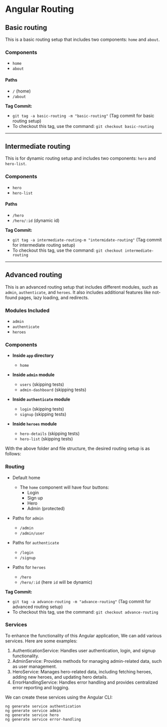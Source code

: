 # Angular Routing

## Basic routing

This is a basic routing setup that includes two components: `home` and `about`.

### Components

- `home`
- `about`

#### Paths

- `/` (home)
- `/about`

**Tag Commit:**

- `git tag -a basic-routing -m "basic-routing"` (Tag commit for basic routing setup)
- To checkout this tag, use the command: `git checkout basic-routing`

---

## Intermediate routing

This is for dynamic routing setup and includes two components: `hero` and `hero-list`.

### Components  

- `hero`
- `hero-list`

#### Paths

- `/hero`
- `/hero/:id` (dynamic id)

**Tag Commit:**

- `git tag -a intermediate-routing-m "intermidate-routing"` (Tag commit for intermediate routing setup)
- To checkout this tag, use the command: `git checkout intermediate-routing`

---

## Advanced routing

This is an advanced routing setup that includes different modules, such as `admin`, `authenticate`, and `heroes`. It also includes additional features like not-found pages, lazy loading, and redirects.

### Modules Included

- `admin`
- `authenticate`
- `heroes`

### Components

- **Inside `app` directory**
  - `home`

- **Inside `admin` module**
  - `users` (skipping tests)
  - `admin-dashboard` (skipping tests)

- **Inside `authenticate` module**
  - `login` (skipping tests)
  - `signup` (skipping tests)

- **Inside `heroes` module**
  - `hero-details` (skipping tests)
  - `hero-list` (skipping tests)

With the above folder and file structure, the desired routing setup is as follows:

### Routing

- Default home
  - The `home` component will have four buttons:
    - Login
    - Sign up
    - Hero
    - Admin (protected)

- Paths for `admin`
  - `/admin`
  - `/admin/user`

- Paths for `authenticate`
  - `/login`
  - `/signup`

- Paths for `heroes`
  - `/hero`
  - `/hero/:id` (here `id` will be dynamic)

**Tag Commit:**

- `git tag -a advance-routing -m "advance-routing"` (Tag commit for advanced routing setup)
- To checkout this tag, use the command: `git checkout advance-routing`

### Services

To enhance the functionality of this Angular application, We can add various services. Here are some examples:

1. AuthenticationService: Handles user authentication, login, and signup functionality.
2. AdminService: Provides methods for managing admin-related data, such as user management.
3. HeroService: Manages hero-related data, including fetching heroes, adding new heroes, and updating hero details.
4. ErrorHandlingService: Handles error handling and provides centralized error reporting and logging.

We can create these services using the Angular CLI:

```
ng generate service authentication
ng generate service admin
ng generate service hero
ng generate service error-handling
```
